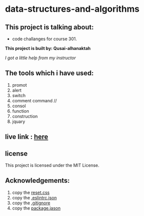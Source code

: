 # data-structures-and-algorithms

## This project is talking about:
* code challanges for course 301. 

**This project is built by: Qusai-alhanaktah**

*I got a little help from my instructor*

## The tools which i have used:
1. promot 
2. alert
3. switch
4. comment command //
5. consol
6. function
7. construction
8. jquary

## live link : [here](https://qusai-alhanaktah.github.io/data-structures-and-algorithms/)

## license
This project is licensed under the MIT License.

## Acknowledgements:
1. copy the [reset.css](https://meyerweb.com/eric/tools/css/reset/)
2. copy the [.eslintrc.json](https://github.com/LTUC/amman-201d2/blob/master/configs/.eslintrc.json)
3. copy the [.gitignore](https://github.com/LTUC/amman-301d2/blob/master/class-00/lab-d/starter-code/.gitignore)
4. copy the [package.jason](https://github.com/LTUC/amman-301d2/blob/master/class-00/lab-d/starter-code/package.json)